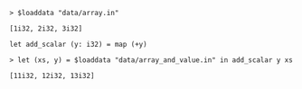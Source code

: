 ```
> $loaddata "data/array.in"
```

```
[1i32, 2i32, 3i32]
```

```futhark
let add_scalar (y: i32) = map (+y)
```

```
> let (xs, y) = $loaddata "data/array_and_value.in" in add_scalar y xs
```

```
[11i32, 12i32, 13i32]
```
